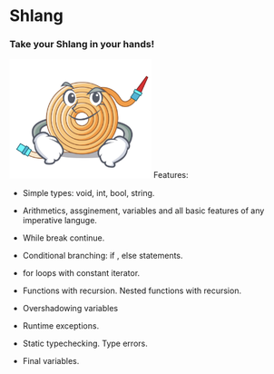 # Shlang

### Take your Shlang in your hands!
<img src="shlang.png" width="250">
Features:

* Simple types: void, int, bool, string.

* Arithmetics, assginement, variables and all basic features of any imperative languge.

* While break continue.

* Conditional branching: if , else statements. 

* for loops with constant iterator. 

* Functions with recursion. Nested functions with recursion. 

* Overshadowing variables 

* Runtime exceptions.

* Static typechecking. Type errors. 

* Final variables. 

